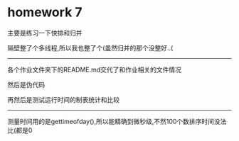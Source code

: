 # homework 7

主要是练习一下快排和归并

隔壁整了个多线程,所以我也整了个(虽然归并的那个没整好..(

-----------------------------

各个作业文件夹下的README.md交代了和作业相关的文件情况

然后是伪代码

再然后是测试运行时间的制表统计和比较

-----------------------------

测量时间用的是gettimeofday(),所以能精确到微秒级,不然100个数排序时间没法比(都是0
